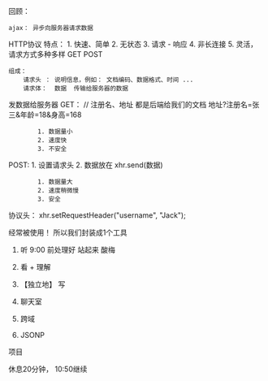 

回顾：

	ajax： 异步向服务器请求数据


HTTP协议
	特点：
		1. 快速、简单
		2. 无状态
		3. 请求 - 响应
		4. 非长连接
		5. 灵活，请求方式多种多样
				GET
				POST
				
	组成：
		请求头 ： 说明信息，例如： 文档编码、数据格式、时间 ...
		请求体：  数据  传输给服务器的数据
	
发数据给服务器	
GET：
			// 注册名、地址 都是后端给我们的文档
		地址?注册名=张三&年龄=18&身高=168			
		
			1. 数据量小		
			2. 速度快
			3. 不安全

POST:
	1. 设置请求头
	2. 数据放在   xhr.send(数据)
	
			1. 数据量大
			2. 速度稍微慢
			3. 安全


协议头：
	xhr.setRequestHeader("username", "Jack");
	
	
经常被使用！ 所以我们封装成1个工具	


1. 听
		9:00 前处理好
		站起来
		酸梅

2. 看 + 理解
3. 【独立地】 写



1. 聊天室
2. 跨域
3. JSONP

项目


休息20分钟， 10:50继续